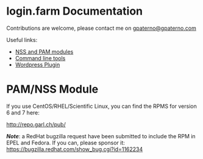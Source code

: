 # login.farm Documentation

Contributions are welcome, please contact me on gpaterno@gpaterno.com

Useful links:

* [NSS and PAM modules](https://github.com/garlsecurity/nss_securepass)
* [Command line tools](https://github.com/garlsecurity/securepass-tools)
* [Wordpress Plugin](https://github.com/garlsecurity/wp-securepass)

# PAM/NSS Module

If you use CentOS/RHEL/Scientific Linux, you can find the RPMS for version 6 and 7 here:

http://repo.garl.ch/pub/

***Note***: a RedHat bugzilla request have been submitted to include the RPM in EPEL and Fedora. 
If you can, please sponsor it: https://bugzilla.redhat.com/show_bug.cgi?id=1162234
